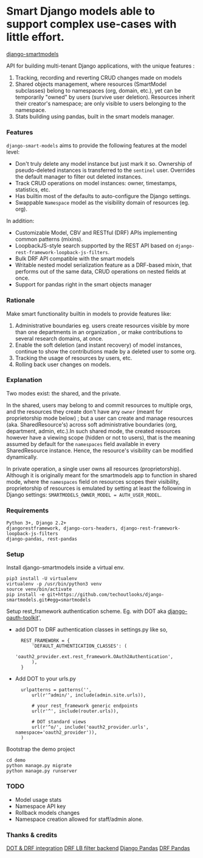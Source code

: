 # Smart Django models able to support complex use-cases with little effort.
[django-smartmodels](https://github.com/techoutlooks/django-smartmodels)

API for building multi-tenant Django applications, with the unique features :
1) Tracking, recording and reverting CRUD changes made on models
2) Shared objects management, where resources (SmartModel subclasses) belong to namespaces (org, domain, etc.),
   yet can be temporarily "owned" by users (survive user deletion). 
   Resources inherit their creator's namespace; are only visible to users belonging to the namespace.
3) Stats building using pandas, built in the smart models manager.

### Features

`django-smart-models` aims to provide the following features at the model level:
- Don't truly delete any model instance but just mark it so. Ownership of pseudo-deleted instances is transferred
  to the `sentinel` user. Overrides the default manager to filter out deleted instances.
- Track CRUD operations on model instances: owner, timestamps, statistics, etc.
- Has builtin most of the  defaults to auto-configure the Django settings.
- Swappable `Namespace` model as the visibility domain of resources (eg. org).

In addition:
- Customizable Model, CBV and RESTful (DRF) APIs implementing common patterns (mixins).
- LoopbackJS-style search supported by the REST API based on `django-rest-framework-loopback-js-filters`.
- Bulk DRF API compatible with the smart models
- Writable nested model serialization feature as a DRF-based mixin, 
  that performs out of the same data, CRUD operations on nested fields at once.
- Support for pandas right in the smart objects manager
  
### Rationale

Make smart functionality builtin in models to provide features like:
 1) Administrative boundaries eg. users create resources visible by more than one departments in an
    organization , or make contributions to several research domains, at once.
 2) Enable the soft deletion (and instant recovery) of model instances,
    continue to show the contributions made by a deleted user to some org.
 3) Tracking the usage of resources by users, etc.
 4) Rolling back user changes on models.
    
### Explanation

Two modes exist: the shared, and the private.

In the shared, users may belong to and commit resources to multiple orgs, and the resources they create don't have
any `owner` (meant for proprietorship mode below) ; but a user can create and manage resources (aka. SharedResource's)
across soft administrative boundaries (org, department, admin, etc.).In such shared mode, the created resources however
have a viewing scope (hidden or not to users), that is the meaning assumed by default for the `namespaces` field 
available in every SharedResource instance. Hence, the resource's visibility can be modified dynamically.

In private operation, a single user owns all resources (proprietorship).
Although it is originally meant for the smartmodels app to function in shared mode, where the
`namespaces` field on resources scopes their visibility, proprietorship of resources is emulated by setting
at least the following in Django settings: `SMARTMODELS_OWNER_MODEL = AUTH_USER_MODEL`.

### Requirements

    Python 3+, Django 2.2+
    djangorestframework, django-cors-headers, django-rest-framework-loopback-js-filters
    django-pandas, rest-pandas

### Setup

Install django-smartmodels inside a virtual env.

    pip3 install -U virtualenv
    virtualenv -p /usr/bin/python3 venv
    source venv/bin/activate
    pip install -e git+https://github.com/techoutlooks/django-smartmodels.git#egg=smartmodels
    
Setup rest_framework authentication scheme. 
Eg. with DOT aka [django-oauth-toolkit](https://github.com/jazzband/django-oauth-toolkit.git)',

- add DOT to DRF authentication classes in settings.py like so,

        REST_FRAMEWORK = { 
            'DEFAULT_AUTHENTICATION_CLASSES': (
                'oauth2_provider.ext.rest_framework.OAuth2Authentication', 
            ), 
        } 

- Add DOT to your urls.py

        urlpatterns = patterns('',
            url(r'^admin/', include(admin.site.urls)),
            
            # your rest_framework generic endpoints
            url(r'^', include(router.urls)),

            # DOT standard views
            url(r'^o/', include('oauth2_provider.urls', namespace='oauth2_provider')),
        )

Bootstrap the demo project

    cd demo
    python manage.py migrate
    python manage.py runserver

### TODO

- Model usage stats
- Namespace API key
- Rollback models changes
- Namespace creation allowed for staff/admin alone.


### Thanks & credits

[DOT & DRF integration](https://yeti.co/blog/oauth2-with-django-rest-framework/)
[DRF LB filter backend](https://github.com/gerasev-kirill/django-rest-framework-loopback-js-filters)
[Django Pandas](https://github.com/chrisdev/django-pandas)
[DRF Pandas](https://github.com/wq/django-rest-pandas)
